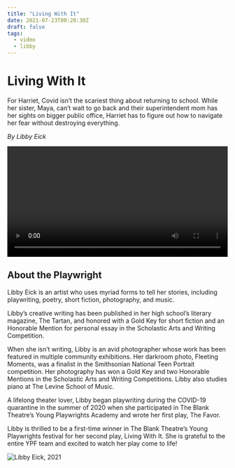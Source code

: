 ```yaml
---
title: "Living With It"
date: 2021-07-23T00:28:30Z
draft: false
tags:
  - video
  - libby
---
```


# Living With It
For Harriet, Covid isn’t the scariest thing about returning to school. While her sister, Maya, can’t wait to go back and their superintendent mom has her sights on bigger public office, Harriet has to figure out how to navigate her fear  without destroying everything.

*By Libby Eick*

<video id="my-player" class="video-js vjs-16-9" controls preload="auto" width="100%">
</video>

<script>
const player = videojs('my-player', {
  plugins: {
    mux: {
      debug: false,
      data: {
        video_title: 'Living With It'
      }
    }
  }
});

player.src({
  src: "IKVFwbz9p6tFytppdveQfL93RnKgjC7rZdia6XgClMc?token=eyJhbGciOiJSUzI1NiIsInR5cCI6IkpXVCJ9.eyJhdWQiOiJ2IiwiZXhwIjoxNjI4ODY1OTM0LCJraWQiOiJUUWEzSzl4cjViUXB2elBxVkxIaHE2WXFlVHNZcjAyTWh1MDBWb1ViSWwyYU0iLCJzdWIiOiJJS1ZGd2J6OXA2dEZ5dHBwZHZlUWZMOTNSbktnakM3clpkaWE2WGdDbE1jIn0.FV4WR4EiwZtlfXqwoGqevwKjlTmLaCwxYzwM9ROKXBfhflAbExKALiynYN1WLp9P3s64F9Go6mdIh_Efh7RTrIaGMf5VfXoEeUgTGV7Q_2GhP9GkK9RvzYFGdk4zzOeh7AGZadWmJgn4e1blbng1ARUrbm0xAJZRHPB9SUXkwHDjvhgeB2YNLCyRwIaOWD_QeIqay1eBjdJsy3bvb64dphnJRn19LEk1bcoD15jwjkNoECpTqbuj1ZTXOr9oPJbQglaSliU6-nA4Lytfs7Yq7fWSOug4leEnL512Unf09--qbMwhyoNMR80fsbIrruQ6Ho7Q6CizDlroMRYNt79dHg",
  type: "video/mux",
});

player.timelineHoverPreviews({
  enabled: true, 
  src: "https://image.mux.com/IKVFwbz9p6tFytppdveQfL93RnKgjC7rZdia6XgClMc/storyboard.vtt?TOKEN=eyJhbGciOiJSUzI1NiIsInR5cCI6IkpXVCJ9.eyJhdWQiOiJzIiwiZXhwIjoxNjI4ODY1OTM0LCJraWQiOiJUUWEzSzl4cjViUXB2elBxVkxIaHE2WXFlVHNZcjAyTWh1MDBWb1ViSWwyYU0iLCJzdWIiOiJJS1ZGd2J6OXA2dEZ5dHBwZHZlUWZMOTNSbktnakM3clpkaWE2WGdDbE1jIn0.H5h9wMGapSIhdLKZaB78q6HR73I0ryp6I5COHFo0wAE6Z3OSnNUFiPFKDbjXi7hy6Fk84FkrCKdMgW2RMRqV9fS07hX3bSdLLVTpC1r3XiMlHqOJpcS1qGahwj4wmjjDjJ_JWNFfQfDmWiI2G9zYjyU47u1eZlBU82Tv9xQbyD9r0lEDcB0mSIG9KjFm2QAccAfFHIdAuYDOnO2-kRDyCIPEfzXzu-Lls8A6e5jIwpQU18M8FW1ngkmFzuKkVz3fc1qSpMKFt6PF8YKmyfiqt58FheNW7fPmU_NJB55rmMsv4a71tAa4BpeTPiHZA2IWndtkMj4LG3Li4x-JV6pmLA"
});

</script>

## About the Playwright
Libby Eick is an artist who uses myriad forms to tell her stories, including playwriting, poetry, short fiction, photography, and music.

Libby’s creative writing has been published in her high school’s literary magazine, The Tartan, and honored with a Gold Key for short fiction and an Honorable Mention for personal essay in the Scholastic Arts and Writing Competition.

When she isn’t writing, Libby is an avid photographer whose work has been featured in multiple community exhibitions. Her darkroom photo, Fleeting Moments, was a finalist in the Smithsonian National Teen Portrait competition. Her photography has won a Gold Key and two Honorable Mentions in the Scholastic Arts and Writing Competitions. Libby also studies piano at The Levine School of Music.

A lifelong theater lover, Libby began playwriting during the COVID-19 quarantine in the summer of 2020 when she participated in The Blank Theatre’s Young Playwrights Academy and wrote her first play, The Favor.

Libby is thrilled to be a first-time winner in The Blank Theatre’s Young Playwrights festival for her second play, Living With It. She is grateful to the entire YPF team and excited to watch her play come to life!


![Libby Eick, 2021](/20210424-libby-play-headshot-0086.jpg "Libby Eick, 2021")